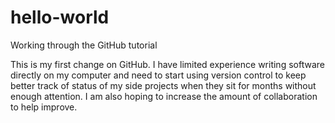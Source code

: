 # hello-world
Working through the GitHub tutorial

This is my first change on GitHub. I have limited experience writing software directly on my computer and need to start using version control to keep better track of status of my side projects when they sit for months without enough attention. I am also hoping to increase the amount of collaboration to help improve.
